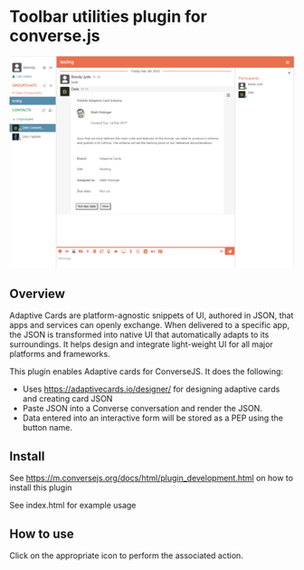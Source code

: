 # Toolbar utilities plugin for converse.js

<img src="https://github.com/conversejs/community-plugins/blob/master/packages/adaptive-cards/adaptive-cards.png" />

## Overview
Adaptive Cards are platform-agnostic snippets of UI, authored in JSON, that apps and services can openly exchange. When delivered to a specific app, the JSON is transformed into native UI that automatically adapts to its surroundings. It helps design and integrate light-weight UI for all major platforms and frameworks.

This plugin enables Adaptive cards for ConverseJS. It does the following:

- Uses https://adaptivecards.io/designer/ for designing adaptive cards and creating card JSON
- Paste JSON into a Converse conversation and render the JSON.
- Data entered into an interactive form will be stored as a PEP using the button name.


## Install
See https://m.conversejs.org/docs/html/plugin_development.html on how to install this plugin

See index.html for example usage

## How to use
Click on the appropriate icon to perform the associated action.
